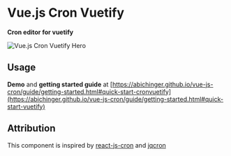 # Vue.js Cron Vuetify

**Cron editor for vuetify**

![Vue.js Cron Vuetify Hero](https://raw.githubusercontent.com/abichinger/vue-js-cron/main/assets/cron-vuetify-hero.png)

## Usage

**Demo** and **getting started guide** at [https://abichinger.github.io/vue-js-cron/guide/getting-started.html#quick-start-cronvuetify](https://abichinger.github.io/vue-js-cron/guide/getting-started.html#quick-start-vuetify)

## Attribution

This component is inspired by [react-js-cron](https://github.com/xrutayisire/react-js-cron) and [jqcron](https://github.com/arnapou/jqcron)